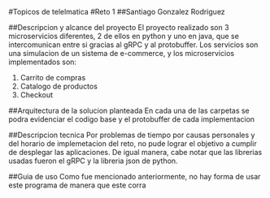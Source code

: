 #Topicos de telelmatica
#Reto 1
##Santiago Gonzalez Rodriguez

##Descripcion y alcance del proyecto
El proyecto realizado son 3 microservicios diferentes, 2 de ellos en python y uno en java, que se intercomunican entre si gracias al gRPC y al protobuffer. Los servicios son una simulacion de un sistema de e-commerce, y los microservicios implementados son:

1. Carrito de compras
2. Catalogo de productos
3. Checkout

##Arquitectura de la solucion planteada
En cada una de las carpetas se podra evidenciar el codigo base y el protobuffer de cada implementacion

##Descripcion tecnica
Por problemas de tiempo por causas personales y del horario de implemetacion del reto, no pude lograr el objetivo a cumplir de desplegar las aplicaciones. De igual manera, cabe notar que las librerias usadas fueron el gRPC y la libreria json de python.

##Guia de uso
Como fue mencionado anteriormente, no hay forma de usar este programa de manera que este corra
